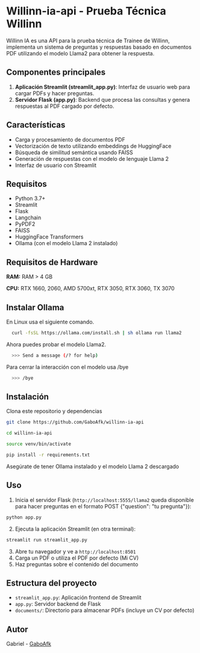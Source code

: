 # Willinn-ia-api - Prueba Técnica Willinn

Willinn IA es una API para la prueba técnica de Trainee de Willinn, implementa un sistema de preguntas y respuestas basado en documentos PDF utilizando el modelo Llama2 para obtener la respuesta.

## Componentes principales

1. **Aplicación Streamlit (streamlit_app.py)**: Interfaz de usuario web para cargar PDFs y hacer preguntas.
2. **Servidor Flask (app.py)**: Backend que procesa las consultas y genera respuestas al PDF cargado por defecto.

## Características

- Carga y procesamiento de documentos PDF
- Vectorización de texto utilizando embeddings de HuggingFace
- Búsqueda de similitud semántica usando FAISS
- Generación de respuestas con el modelo de lenguaje Llama 2
- Interfaz de usuario con Streamlit

## Requisitos

- Python 3.7+
- Streamlit
- Flask
- Langchain
- PyPDF2
- FAISS
- HuggingFace Transformers
- Ollama (con el modelo Llama 2 instalado)

## Requisitos de Hardware

**RAM:** RAM > 4 GB

**CPU:** RTX 1660, 2060, AMD 5700xt, RTX 3050, RTX 3060, TX 3070

## Instalar Ollama

En Linux usa el siguiente comando.

```bash
  curl -fsSL https://ollama.com/install.sh | sh ollama run llama2
```

Ahora puedes probar el modelo Llama2.

```bash
  >>> Send a message (/? for help)
```
Para cerrar la interacción con el modelo usa /bye

```bash
  >>> /bye
```

## Instalación

Clona este repositorio y dependencias
```bash
git clone https://github.com/GaboAfk/willinn-ia-api
```

```bash
cd willinn-ia-api
```

```bash
source venv/bin/activate
```

```bash
pip install -r requirements.txt
```

Asegúrate de tener Ollama instalado y el modelo Llama 2 descargado

## Uso

1. Inicia el servidor Flask (`http://localhost:5555/llama2` queda disponible para hacer preguntas en el formato POST {"question": "tu pregunta"}): 

```bash
python app.py
```

2. Ejecuta la aplicación Streamlit (en otra terminal):

```bash
streamlit run streamlit_app.py
```

3. Abre tu navegador y ve a `http://localhost:8501`
4. Carga un PDF o utiliza el PDF por defecto (Mi CV)
5. Haz preguntas sobre el contenido del documento

## Estructura del proyecto

- `streamlit_app.py`: Aplicación frontend de Streamlit
- `app.py`: Servidor backend de Flask
- `documents/`: Directorio para almacenar PDFs (incluye un CV por defecto)

## Autor
Gabriel - [GaboAfk](https://github.com/GaboAfk)